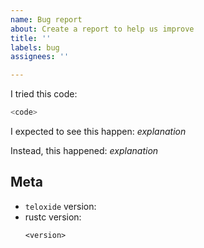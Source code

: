```yaml
---
name: Bug report
about: Create a report to help us improve
title: ''
labels: bug
assignees: ''

---
```


I tried this code:
```rust
<code>
```
I expected to see this happen: _explanation_

Instead, this happened: _explanation_

## Meta

- `teloxide` version: <!-- (e.g.: `0.3.1`) -->
- rustc version:
  ```
  <version>
  ```
  <!-- use `rustc --version --verbose` to get it -->
